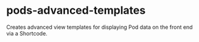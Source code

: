 pods-advanced-templates
=======================

Creates advanced view templates for displaying Pod data on the front end via a Shortcode.
